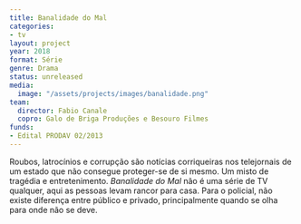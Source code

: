 ```yaml
---
title: Banalidade do Mal
categories:
- tv
layout: project
year: 2018
format: Série
genre: Drama
status: unreleased
media:
  image: "/assets/projects/images/banalidade.png"
team:
  director: Fabio Canale
  copro: Galo de Briga Produções e Besouro Filmes
funds:
- Edital PRODAV 02/2013
---
```


Roubos, latrocínios e corrupção são notícias corriqueiras nos telejornais de um estado que não consegue proteger-se de si mesmo. Um misto de tragédia e entretenimento. _Banalidade do Mal_ não é uma série de TV qualquer, aqui as pessoas levam rancor para casa. Para o policial, não existe diferença entre público e privado, principalmente quando se olha para onde não se deve.
